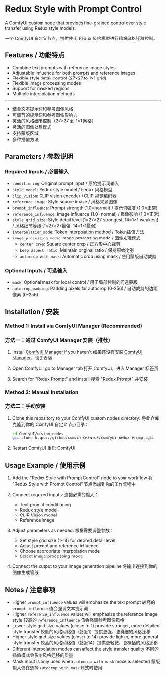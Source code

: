 # Redux Style with Prompt Control

A ComfyUI custom node that provides fine-grained control over style transfer using Redux style models.

一个 ComfyUI 自定义节点，提供使用 Redux 风格模型进行精细风格迁移控制。

## Features / 功能特点

- Combine text prompts with reference image styles
- Adjustable influence for both prompts and reference images
- Flexible style detail control (27×27 to 1×1 grid)
- Flexible image processing modes
- Support for masked regions
- Multiple interpolation methods

---

- 结合文本提示词和参考图像风格
- 可调节的提示词和参考图像影响力
- 灵活的风格细节控制（27×27 到 1×1 网格）
- 灵活的图像处理模式
- 支持蒙版区域
- 多种插值方法

## Parameters / 参数说明

### Required Inputs / 必需输入
- `conditioning`: Original prompt input / 原始提示词输入
- `style_model`: Redux style model / Redux 风格模型
- `clip_vision`: CLIP vision encoder / CLIP 视觉编码器
- `reference_image`: Style source image / 风格来源图像
- `prompt_influence`: Prompt strength (1.0=normal) / 提示词强度 (1.0=正常)
- `reference_influence`: Image influence (1.0=normal) / 图像影响 (1.0=正常)
- `style_grid_size`: Style detail level (1=27×27 strongest, 14=1×1 weakest) / 风格细节等级 (1=27×27最强, 14=1×1最弱)
- `interpolation_mode`: Token interpolation method / Token插值方法
- `image_processing_mode`: Image processing mode / 图像处理模式
  - `center crop`: Square center crop / 正方形中心裁剪
  - `keep aspect ratio`: Maintain original ratio / 保持原始比例
  - `autocrop with mask`: Automatic crop using mask / 使用蒙版自动裁剪

### Optional Inputs / 可选输入
- `mask`: Optional mask for local control / 用于局部控制的可选蒙版
- `autocrop_padding`: Padding pixels for autocrop (0-256) / 自动裁剪的边距像素 (0-256)

## Installation / 安装

### Method 1: Install via ComfyUI Manager (Recommended)
### 方法一：通过 ComfyUI Manager 安装（推荐）

1. Install [ComfyUI Manager](https://github.com/ltdrdata/ComfyUI-Manager) if you haven't
   如果还没有安装 [ComfyUI Manager](https://github.com/ltdrdata/ComfyUI-Manager)，请先安装

2. Open ComfyUI, go to Manager tab
   打开 ComfyUI，进入 Manager 标签页

3. Search for "Redux Prompt" and install
   搜索 "Redux Prompt" 并安装

### Method 2: Manual Installation
### 方法二：手动安装

1. Clone this repository to your ComfyUI custom nodes directory:
   将此仓库克隆到你的 ComfyUI 自定义节点目录：

   ```bash
   cd ComfyUI/custom_nodes
   git clone https://github.com/CY-CHENYUE/ComfyUI-Redux-Prompt.git
   ```

2. Restart ComfyUI
   重启 ComfyUI

## Usage Example / 使用示例

1. Add the "Redux Style with Prompt Control" node to your workflow
   将 "Redux Style with Prompt Control" 节点添加到你的工作流程中

2. Connect required inputs:
   连接必需的输入：
   - Text prompt conditioning
   - Redux style model
   - CLIP Vision model
   - Reference image

3. Adjust parameters as needed:
   根据需要调整参数：
   - Set style grid size (1-14) for desired detail level
   - Adjust prompt and reference influence
   - Choose appropriate interpolation mode
   - Select image processing mode

4. Connect the output to your image generation pipeline
   将输出连接到你的图像生成管线

## Notes / 注意事项

- Higher `prompt_influence` values will emphasize the text prompt
  较高的 `prompt_influence` 值会强调文本提示词
- Higher `reference_influence` values will emphasize the reference image style
  较高的 `reference_influence` 值会强调参考图像风格
- Lower style grid size values (closer to 1) provide stronger, more detailed style transfer
  较低的风格网格值（接近1）提供更强、更详细的风格迁移
- Higher style grid size values (closer to 14) provide lighter, more general style transfer
  较高的风格网格值（接近14）提供更轻微、更概括的风格迁移
- Different interpolation modes can affect the style transfer quality
  不同的插值模式会影响风格迁移的质量
- Mask input is only used when `autocrop with mask` mode is selected
  蒙版输入仅在选择 `autocrop with mask` 模式时使用

